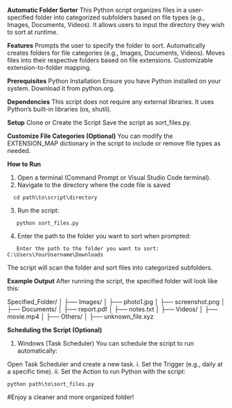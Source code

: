 **Automatic Folder Sorter**
This Python script organizes files in a user-specified folder into categorized subfolders based on file types (e.g., Images, Documents, Videos). It allows users to input the directory they wish to sort at runtime.

**Features**
Prompts the user to specify the folder to sort.
Automatically creates folders for file categories (e.g., Images, Documents, Videos).
Moves files into their respective folders based on file extensions.
Customizable extension-to-folder mapping.

**Prerequisites**
Python Installation
Ensure you have Python installed on your system. Download it from python.org.

**Dependencies**
This script does not require any external libraries. It uses Python’s built-in libraries (os, shutil).

**Setup**
Clone or Create the Script
Save the script as sort_files.py.

**Customize File Categories (Optional)**
You can modify the EXTENSION_MAP dictionary in the script to include or remove file types as needed.

**How to Run**
1. Open a terminal (Command Prompt or Visual Studio Code terminal).
2. Navigate to the directory where the code file is saved
```   
  cd path\to\script\directory
```
3. Run the script:
```
   python sort_files.py
```
4. Enter the path to the folder you want to sort when prompted:
```
   Enter the path to the folder you want to sort: C:\Users\YourUsername\Downloads
```
The script will scan the folder and sort files into categorized subfolders.

**Example Output**
After running the script, the specified folder will look like this:

Specified_Folder/
│
├── Images/
│   ├── photo1.jpg
│   ├── screenshot.png
│
├── Documents/
│   ├── report.pdf
│   ├── notes.txt
│
├── Videos/
│   ├── movie.mp4
│
├── Others/
│   ├── unknown_file.xyz

**Scheduling the Script (Optional)**

1. Windows (Task Scheduler)
You can schedule the script to run automatically:

Open Task Scheduler and create a new task.
 i. Set the Trigger (e.g., daily at a specific time).
 ii. Set the Action to run Python with the script:
```
python path\to\sort_files.py
```
#Enjoy a cleaner and more organized folder!
